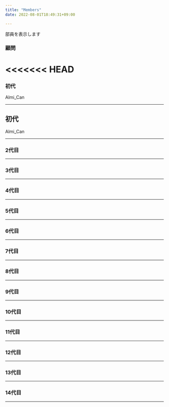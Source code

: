 ```yaml
---
title: "Members"
date: 2022-08-01T18:49:31+09:00

---
```


部員を表示します

<!--more-->

### 顧問
<<<<<<< HEAD
=======


### 初代  　
Almi_Can  


*** 
## 初代

Almi_Can


***
### 2代目　　




*** 


### 3代目



---

### 4代目



---
### 5代目


---
### 6代目


---

### 7代目

 

---
### 8代目
 



---
### 9代目

---
### 10代目

---
### 11代目

---
### 12代目

---
### 13代目

---
### 14代目


---
